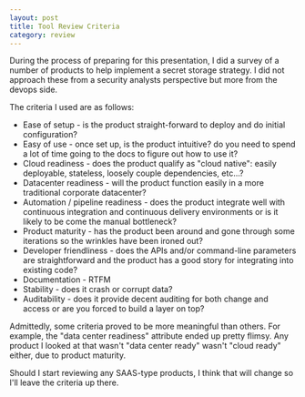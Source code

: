 ```yaml
---
layout: post
title: Tool Review Criteria
category: review
---
```

During the process of preparing for this presentation, I did a survey of a number of products to help implement a secret storage strategy. I did not approach these from a security analysts perspective but more from the devops side.

The criteria I used are as follows:

- Ease of setup - is the product straight-forward to deploy and do initial configuration?
- Easy of use - once set up, is the product intuitive? do you need to spend a lot of time going to the docs to figure out how to use it?
- Cloud readiness - does the product qualify as "cloud native": easily deployable, stateless, loosely couple dependencies, etc...?
- Datacenter readiness - will the product function easily in a more traditional corporate datacenter?
- Automation / pipeline readiness - does the product integrate well with continuous integration and continuous delivery environments or is it likely to be come the manual bottleneck?
- Product maturity - has the product been around and gone through some iterations so the wrinkles have been ironed out?
- Developer friendliness - does the APIs and/or command-line parameters are straightforward and the product has a good story for integrating into existing code?
- Documentation - RTFM
- Stability - does it crash or corrupt data?
- Auditability - does it provide decent auditing for both change and access or are you forced to build a layer on top?

Admittedly, some criteria proved to be more meaningful than others. For example, the "data center readiness" attribute ended up pretty flimsy. Any product I looked at that wasn't "data center ready" wasn't "cloud ready" either, due to product maturity.

Should I start reviewing any SAAS-type products, I think that will change so I'll leave the criteria up there.  
